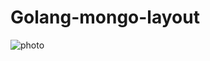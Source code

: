 # Golang-mongo-layout
![photo](https://user-images.githubusercontent.com/88822853/131661922-32fe1d7b-53e3-4b33-9cf4-c123dde0a0a0.png)


